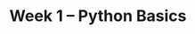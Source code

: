 ---
title: Week 1 – Python Basics
weekNumber: 1
days:
    - date: 2025-1-6
      events: 
        - name: LEC 1
          type: lecture
          title: Introduction
          url: http://datahub.ucsd.edu/user-redirect/git-sync?repo=https://github.com/dsc-courses/dsc10-2025-wi&subPath=lectures/lec01/lec01.ipynb
          html: resources/lectures/lec01/lec01.html
          podcast:
          readings:
            - name: CIT 1.0
              url: https://inferentialthinking.com/chapters/01/what-is-data-science.html
            - name: BPD 1-3
              url: https://notes.dsc10.com/01-getting_started/tools.html
          keywords: course logistics, syllabus, Little Women demo, Jupyter notebooks, expressions
    - date: 2025-1-8
      events: 
        - name: LEC 2
          type: lecture
          title: Expressions and Data Types
          url: http://datahub.ucsd.edu/user-redirect/git-sync?repo=https://github.com/dsc-courses/dsc10-2025-wi&subPath=lectures/lec02/lec02.ipynb
          html: resources/lectures/lec02/lec02.html
          podcast:
          readings:
            - name: BPD 3-5
              url: https://notes.dsc10.com/01-getting_started/expressions.html
          keywords: variables, assignment, functions, import, methods, int, float, string
        - name: DISC 1
          type: disc
          title: Getting Started with Jupyter Notebooks
          url: 
        - name: SUR
          type: survey
          title: Welcome Survey
          url: https://forms.gle/nxkC7tC7ezKW5svs6
        - name: SYL
          type: survey
          title: Syllabus Check
          url: https://forms.gle/9PsPmovRPTeNvdwk9
        - name: PRE
          type: survey
          title: Pretest
          url: https://practice.dsc10.com/pretest/index.html
    - date: 2025-1-10
      events: 
        - name: LEC 3
          type: lecture
          title: Lists and Arrays
          url: http://datahub.ucsd.edu/user-redirect/git-sync?repo=https://github.com/dsc-courses/dsc10-2025-wi&subPath=lectures/lec03/lec03.ipynb
          html: resources/lectures/lec03/lec03.html
          podcast:
          readings:
            - name: BPD 7-8
              url: https://notes.dsc10.com/02-data_sets/arrays.html
            - name: CIT 14.1
              url: https://inferentialthinking.com/chapters/14/1/Properties_of_the_Mean.html
          keywords: mean, median, lists, arrays, array arithmetic, array methods, np.arange
    - date: 2025-1-11
      events:
        - name: LAB 0
          type: lab
          title: Expressions and Data Types
          url:
---